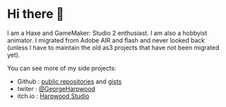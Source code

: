 # Hi there 👋

I am a Haxe and GameMaker: Studio 2 enthusiast. I am also a hobbyist animator. I migrated from Adobe AIR and flash and never looked back (unless I have to maintain the old as3 projects that have not been migrated yet). 

You can see more of my side projects:
* Github : [public repositories](https://github.com/harpwood?tab=repositories) and [gists](https://gist.github.com/harpwood)
* twiter : [@GeorgeHarpwood](https://twitter.com/GeorgeHarpwood)
* itch.io : [Harpwood Studio](https://harpwood.itch.io/)

<!--
**harpwood/harpwood** is a ✨ _special_ ✨ repository because its `README.md` (this file) appears on your GitHub profile.

Here are some ideas to get you started:

- 🔭 I’m currently working on ...
- 🌱 I’m currently learning ...
- 👯 I’m looking to collaborate on ...
- 🤔 I’m looking for help with ...
- 💬 Ask me about ...
- 📫 How to reach me: ...
- 😄 Pronouns: ...
- ⚡ Fun fact: ...
-->
